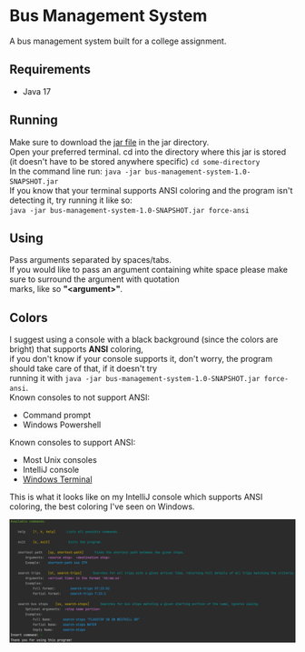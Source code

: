 # Bus Management System

A bus management system built for a college assignment.

## Requirements
- Java 17

## Running
Make sure to download the [jar file](jar/bus-management-system-1.0-SNAPSHOT.jar) in the jar directory.  
Open your preferred terminal.
cd into the directory where this jar is stored (it doesn't have to be stored anywhere specific) `cd some-directory`  
In the command line run: `java -jar bus-management-system-1.0-SNAPSHOT.jar`  
If you know that your terminal supports ANSI coloring and the program isn't detecting it, try running it like so:  
`java -jar bus-management-system-1.0-SNAPSHOT.jar force-ansi`

## Using
Pass arguments separated by spaces/tabs.  
If you would like to pass an argument containing white space please make sure to surround the argument with quotation  
marks, like so __"\<argument>"__.

## Colors
I suggest using a console with a black background (since the colors are bright) that supports __ANSI__ coloring,  
if you don't know if your console supports it, don't worry, the program should take care of that, if it doesn't try  
running it with `java -jar bus-management-system-1.0-SNAPSHOT.jar force-ansi`.   
Known consoles to not support ANSI:
 - Command prompt  
 - Windows Powershell  

Known consoles to support ANSI:
- Most Unix consoles  
- IntelliJ console  
- [Windows Terminal](https://aka.ms/terminal)  

This is what it looks like on my IntelliJ console which supports ANSI coloring, the best coloring I've seen on Windows.  

![Something Went Wrong](images/showcase_colors.png)